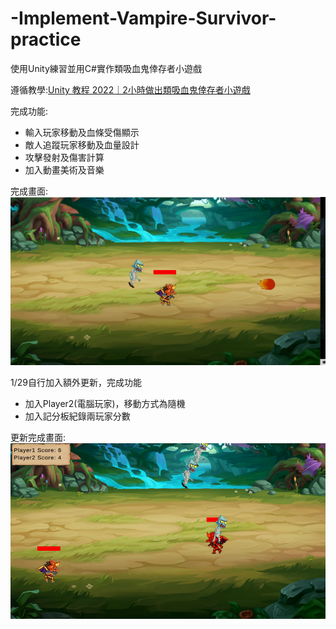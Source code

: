 # -Implement-Vampire-Survivor-practice
使用Unity練習並用C#實作類吸血鬼倖存者小遊戲

遵循教學:[Unity 教程 2022｜2小時做出類吸血鬼倖存者小遊戲](https://www.youtube.com/watch?v=zJcyw-bF28Q&list=PLGeX91RwC_x-H2nNzbyZUAZIQYBDkdpmV&index=16)

完成功能:
- 輸入玩家移動及血條受傷顯示
- 敵人追蹤玩家移動及血量設計
- 攻擊發射及傷害計算
- 加入動畫美術及音樂
  
完成畫面:
![image](https://github.com/coconpou/-Implement-Vampire-Survivor-practice/blob/main/vampireSurvivor1.png?raw=true)

1/29自行加入額外更新，完成功能
- 加入Player2(電腦玩家)，移動方式為隨機
- 加入記分板紀錄兩玩家分數

更新完成畫面:
![image](https://github.com/coconpou/-Implement-Vampire-Survivor-practice/blob/main/example_image/vampireSurvivor_2player.png?raw=true)

